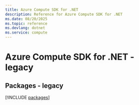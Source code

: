 ```yaml
---
title: Azure Compute SDK for .NET
description: Reference for Azure Compute SDK for .NET
ms.date: 08/20/2025
ms.topic: reference
ms.devlang: dotnet
ms.service: compute
---
```

# Azure Compute SDK for .NET - legacy
## Packages - legacy
[!INCLUDE [packages](compute-index.md)]